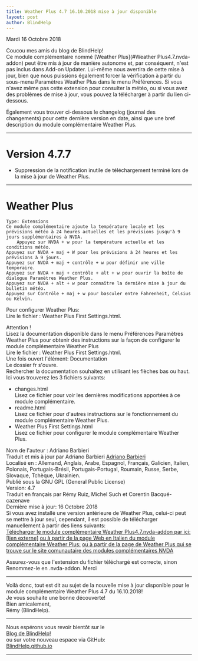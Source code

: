 ```yaml
---
title: Weather Plus 4.7 16.10.2018 mise à jour disponible
layout: post
author: BlindHelp
---
```


<footer>Mardi 16 Octobre 2018</footer>


Coucou mes amis du blog de BlindHelp!               
Ce module complémentaire nommé [Weather Plus](#Weather Plus4.7.nvda-addon) peut être mis à jour de manière autonome et, par conséquent, n'est pas inclus dans Add-on Updater. Lui-même nous  avertira de cette mise à jour, bien que nous puissions également forcer la vérification à partir du sous-menu Paramètres Weather Plus dans le menu Préférences. Si vous n'avez même pas cette extension pour consulter la météo, ou si vous avez des problèmes de mise à jour, vous pouvez la télécharger à partir du lien ci-dessous.

Également vous trouver ci-dessous le changelog (journal des changements) pour cette dernière version en date, ainsi que une bref description du module complémentaire Weather Plus.

---

# Version 4.7.7 #
*  Suppression de la notification inutile de téléchargement terminé lors de la mise à jour de Weather Plus.

---

# Weather Plus <a id="Weather Plus4.7.nvda-addon"></a>
    Type: Extensions
    Ce module complémentaire ajoute la température locale et les prévisions météo à 24 heures actuelles et les prévisions jusqu'à 9 jours supplémentaires à NVDA.
	    Appuyez sur NVDA + w pour la température actuelle et les conditions météo.
    Appuyez sur NVDA + maj + W pour les prévisions à 24 heures et les prévisions à 9 jours.
    Appuyez sur NVDA + maj + contrôle + w pour définir une ville temporaire.
    Appuyez sur NVDA + maj + contrôle + alt + w pour ouvrir la boîte de dialogue Paramètres Weather Plus.
    Appuyez sur NVDA + alt + w pour connaître la dernière mise à jour du bulletin météo.
    Appuyez sur Contrôle + maj + w pour basculer entre Fahrenheit, Celsius ou Kelvin.

Pour configurer Weather Plus:       
Lire le fichier : Weather Plus First Settings.html.    

Attention !    
Lisez la documentation disponible dans le menu Préférences
Paramètres Weather Plus pour obtenir des instructions sur la façon
de configurer le module complémentaire Weather Plus    
Lire le fichier : Weather Plus First Settings.html.    
Une fois ouvert l'élément: Documentation     
Le dossier fr s'ouvre.    
Rechercher la documentation souhaitez en utilisant les flèches bas ou haut.    
Ici vous trouverez les 3 fichiers suivants:    

* changes.html    
Lisez ce fichier pour voir les dernières modifications apportées à ce module complémentaire.    
* readme.html    
Lisez ce fichier pour d'autres instructions sur le fonctionnement du module complémentaire   Weather Plus.    
* Weather Plus First Settings.html    
Lisez ce fichier pour configurer le module complémentaire Weather Plus.    

Nom de l'auteur : Adriano Barbieri    
Traduit et mis à jour par Adriano Barbieri 
[Adriano Barbieri](mailto:adrianobarb@yahoo.it)    
Localisé en : Allemand, Anglais, Arabe, Espagnol, Français, Galicien, Italien, Polonais, Portugais-Brésil, Portugais-Portugal, Roumain, Russe, Serbe, Slovaque, Tchèque, Ukrainien.   
Publié sous la GNU GPL (General Public License)    
Version: 4.7    
Traduit en français par Rémy Ruiz, Michel Such et Corentin Bacqué-cazenave    
Dernière mise à jour: 16 Octobre 2018    
Si vous avez installé une version antérieure de Weather Plus, celui-ci peut se mettre à jour seul, cependant, il est possible de télécharger
manuellement à partir des liens suivants:    
[Télécharger le module
    complémentaire Weather Plus4.7.nvda-addon par ici: [lien
    externe]](http://www.nvda.it/files/plugin/weather_plus4.7.nvda-addon)
    [ou à partir de la page Web en Italien du module complémentaire Weather
    Plus:](http://www.nvda.it/weather-plus)
[ou à partir de la page de Weather Plus qui se trouve sur le site comunautaire des modules complémentaires NVDA](https://addons.nvda-project.org/addons/weatherPlus.fr.html)

Assurez-vous que l'extension du fichier téléchargé est correcte, sinon
Renommez-le en .nvda-addon.
Merci

---

Voilà donc,  tout est dit au sujet de la nouvelle mise à jour disponible pour le module complémentaire Weather Plus 4.7 du 16.10.2018!                
Je vous souhaite une bonne découverte!         
Bien amicalement,              
Rémy (BlindHelp).

---

Nous espérons vous revoir bientôt sur le      
[Blog de BlindHelp!](http://blindhelp.blogspot.fr/)                    
ou sur  votre nouveau espace via GitHub:                     
[BlindHelp.github.io](https://blindhelp.github.io)                    

---